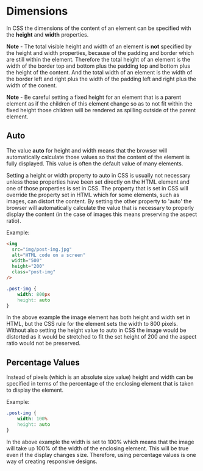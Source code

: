 # Dimensions

In CSS the dimensions of the content of an element can be specified with the **height** and **width** properties.

**Note** - The total visible height and width of an element is **not** specified by the height and width properties, because of the padding and border which are still within the element. Therefore the total height of an element is the width of the border top and bottom plus the padding top and bottom plus the height of the content. And the total width of an element is the width of the border left and right plus the width of the padding left and right plus the width of the conent.

**Note** - Be careful setting a fixed height for an element that is a parent element as if the children of this element change so as to not fit within the fixed height those children will be rendered as spilling outside of the parent element.

## Auto

The value **auto** for height and width means that the browser will automatically calculate those values so that the content of the element is fully displayed. This value is often the default value of many elements.

Setting a height or width property to auto in CSS is usually not necessary unless those properties have been set directly on the HTML element and one of those properties is set in CSS. The property that is set in CSS will override the property set in HTML which for some elements, such as images, can distort the content. By setting the other property to 'auto' the browser will automatically calculate the value that is necessary to properly display the content (in the case of images this means preserving the aspect ratio).

Example:

```html
<img
  src="img/post-img.jpg"
  alt="HTML code on a screen"
  width="500"
  height="200"
  class="post-img"
/>
```

```css
.post-img {
    width: 800px
    height: auto
}
```

In the above example the image element has both height and width set in HTML, but the CSS rule for the element sets the width to 800 pixels. Without also setting the height value to auto in CSS the image would be distorted as it would be stretched to fit the set height of 200 and the aspect ratio would not be preserved.

## Percentage Values

Instead of pixels (which is an absolute size value) height and width can be specified in terms of the percentage of the enclosing element that is taken to display the element.

Example:

```css
.post-img {
    width: 100%
    height: auto
}
```

In the above example the width is set to 100% which means that the image will take up 100% of the width of the enclosing element. This will be true even if the display changes size. Therefore, using percentage values is one way of creating responsive designs.
